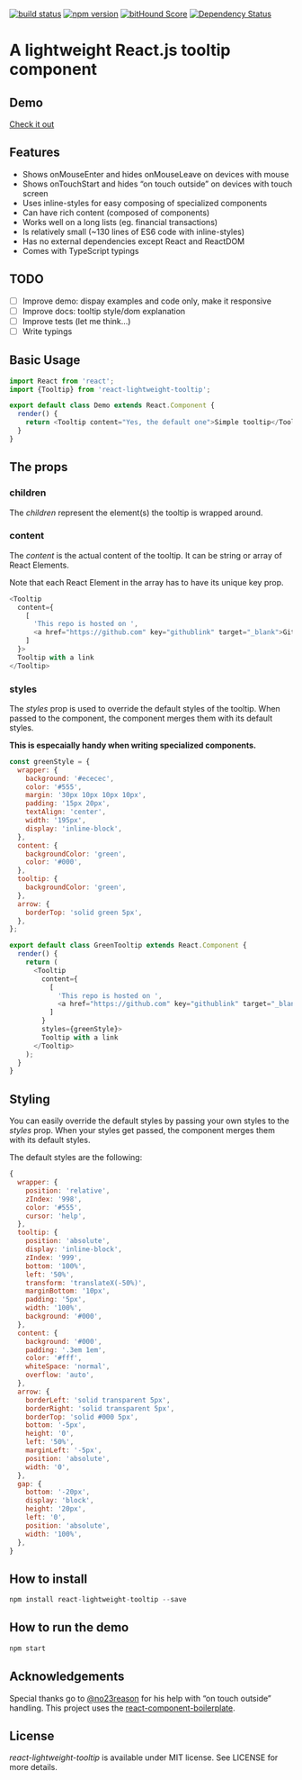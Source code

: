 [![build status](https://secure.travis-ci.org/mcumpl/react-lightweight-tooltip.svg)](http://travis-ci.org/mcumpl/react-lightweight-tooltip)
[![npm version](https://img.shields.io/npm/v/react-lightweight-tooltip.svg)](https://www.npmjs.com/package/react-lightweight-tooltip)
[![bitHound Score](https://www.bithound.io/github/mcumpl/react-lightweight-tooltip/badges/score.svg)](https://www.bithound.io/github/mcumpl/react-lightweight-tooltip)
[![Dependency Status](https://david-dm.org/mcumpl/react-lightweight-tooltip.svg)](https://david-dm.org/mcumpl/react-lightweight-tooltip)
# A lightweight React.js tooltip component

## Demo
[Check it out](https://mcumpl.github.io/react-lightweight-tooltip/)

## Features
* Shows onMouseEnter and hides onMouseLeave on devices with mouse
* Shows onTouchStart and hides “on touch outside” on devices with touch screen
* Uses inline-styles for easy composing of specialized components
* Can have rich content (composed of components)
* Works well on a long lists (eg. financial transactions)
* Is relatively small (~130 lines of ES6 code with inline-styles)
* Has no external dependencies except React and ReactDOM
* Comes with TypeScript typings

## TODO
- [ ] Improve demo: dispay examples and code only, make it responsive
- [ ] Improve docs: tooltip style/dom explanation
- [ ] Improve tests (let me think...)
- [ ] Write typings

## Basic Usage
```js
import React from 'react';
import {Tooltip} from 'react-lightweight-tooltip';

export default class Demo extends React.Component {
  render() {
    return <Tooltip content="Yes, the default one">Simple tooltip</Tooltip>;
  }
}
```
## The props

### children
The *children* represent the element(s) the tooltip is wrapped around.

### content
The *content* is the actual content of the tooltip. 
It can be string or array of React Elements. 

Note that each React Element in the array has to have its unique key prop.
```js
<Tooltip
  content={
    [
      'This repo is hosted on ',
      <a href="https://github.com" key="githublink" target="_blank">Github</a>,
    ]
  }>
  Tooltip with a link
</Tooltip>
```

### styles
The *styles* prop is used to override the default styles of the tooltip. 
When passed to the component, the component merges them with its default styles. 

**This is especaially handy when writing specialized components.**
```js
const greenStyle = {
  wrapper: {
    background: '#ececec',
    color: '#555',
    margin: '30px 10px 10px 10px',
    padding: '15px 20px',
    textAlign: 'center',
    width: '195px',
    display: 'inline-block',
  },
  content: {
    backgroundColor: 'green',
    color: '#000',
  },
  tooltip: {
    backgroundColor: 'green',
  },
  arrow: {
    borderTop: 'solid green 5px',
  },
};

export default class GreenTooltip extends React.Component {
  render() {
    return (
      <Tooltip
        content={
          [
            'This repo is hosted on ',
            <a href="https://github.com" key="githublink" target="_blank">Github</a>,
          ]
        }
        styles={greenStyle}>
        Tooltip with a link
      </Tooltip>
    );
  }
}
```

## Styling
You can easily override the default styles by passing your own styles to the *styles* prop. 
When your styles get passed, the component merges them with its default styles. 

The default styles are the following:
```js
{
  wrapper: {
    position: 'relative',
    zIndex: '998',
    color: '#555',
    cursor: 'help',
  },
  tooltip: {
    position: 'absolute',
    display: 'inline-block',
    zIndex: '999',
    bottom: '100%',
    left: '50%',
    transform: 'translateX(-50%)',
    marginBottom: '10px',
    padding: '5px',
    width: '100%',
    background: '#000',
  },
  content: {
    background: '#000',
    padding: '.3em 1em',
    color: '#fff',
    whiteSpace: 'normal',
    overflow: 'auto',
  },
  arrow: {
    borderLeft: 'solid transparent 5px',
    borderRight: 'solid transparent 5px',
    borderTop: 'solid #000 5px',
    bottom: '-5px',
    height: '0',
    left: '50%',
    marginLeft: '-5px',
    position: 'absolute',
    width: '0',
  },
  gap: {
    bottom: '-20px',
    display: 'block',
    height: '20px',
    left: '0',
    position: 'absolute',
    width: '100%',
  },
}
```

## How to install
```js
npm install react-lightweight-tooltip --save
```

## How to run the demo
```js
npm start
```

## Acknowledgements
Special thanks go to [@no23reason](https://github.com/no23reason) for his help with “on touch outside” handling. This project uses the [react-component-boilerplate](https://github.com/survivejs/react-component-boilerplate).

## License
*react-lightweight-tooltip* is available under MIT license. See LICENSE for more details.
